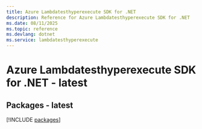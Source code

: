 ```yaml
---
title: Azure Lambdatesthyperexecute SDK for .NET
description: Reference for Azure Lambdatesthyperexecute SDK for .NET
ms.date: 08/11/2025
ms.topic: reference
ms.devlang: dotnet
ms.service: lambdatesthyperexecute
---
```

# Azure Lambdatesthyperexecute SDK for .NET - latest
## Packages - latest
[!INCLUDE [packages](lambdatesthyperexecute-index.md)]